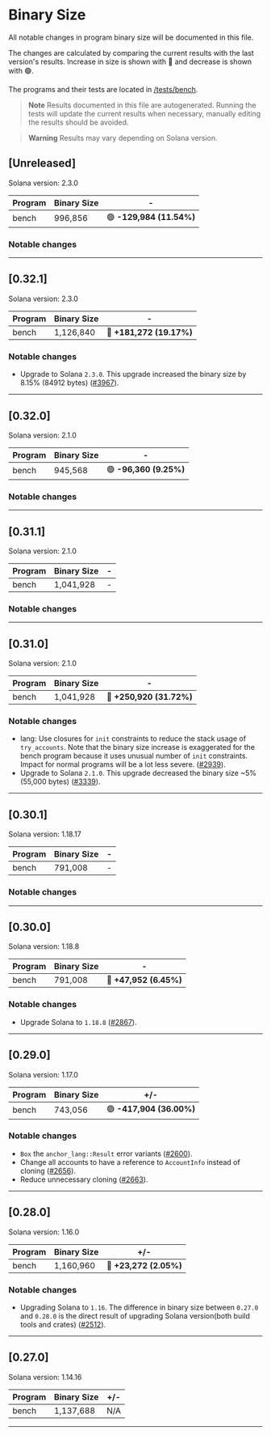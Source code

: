 # Binary Size

All notable changes in program binary size will be documented in this file.

The changes are calculated by comparing the current results with the last version's results. Increase in size is shown with 🔴 and decrease is shown with 🟢.

The programs and their tests are located in [/tests/bench](https://github.com/coral-xyz/anchor/tree/master/tests/bench).

> **Note**
> Results documented in this file are autogenerated. Running the tests will update the current results when necessary, manually editing the results should be avoided.

> **Warning**
> Results may vary depending on Solana version.

## [Unreleased]

Solana version: 2.3.0

| Program | Binary Size | -                        |
| ------- | ----------- | ------------------------ |
| bench   | 996,856     | 🟢 **-129,984 (11.54%)** |

### Notable changes

---

## [0.32.1]

Solana version: 2.3.0

| Program | Binary Size | -                        |
| ------- | ----------- | ------------------------ |
| bench   | 1,126,840   | 🔴 **+181,272 (19.17%)** |

### Notable changes

- Upgrade to Solana `2.3.0`. This upgrade increased the binary size by 8.15% (84912 bytes) ([#3967](https://github.com/solana-foundation/anchor/pull/3967)).

---

## [0.32.0]

Solana version: 2.1.0

| Program | Binary Size | -                      |
| ------- | ----------- | ---------------------- |
| bench   | 945,568     | 🟢 **-96,360 (9.25%)** |

### Notable changes

---

## [0.31.1]

Solana version: 2.1.0

| Program | Binary Size | -   |
| ------- | ----------- | --- |
| bench   | 1,041,928   | -   |

### Notable changes

---

## [0.31.0]

Solana version: 2.1.0

| Program | Binary Size | -                        |
| ------- | ----------- | ------------------------ |
| bench   | 1,041,928   | 🔴 **+250,920 (31.72%)** |

### Notable changes

- lang: Use closures for `init` constraints to reduce the stack usage of `try_accounts`. Note that the binary size increase is exaggerated for the bench program because it uses unusual number of `init` constraints. Impact for normal programs will be a lot less severe. ([#2939](https://github.com/coral-xyz/anchor/pull/2939)).
- Upgrade to Solana `2.1.0`. This upgrade decreased the binary size ~5% (55,000 bytes) ([#3339](https://github.com/coral-xyz/anchor/pull/3339)).

---

## [0.30.1]

Solana version: 1.18.17

| Program | Binary Size | -   |
| ------- | ----------- | --- |
| bench   | 791,008     | -   |

### Notable changes

---

## [0.30.0]

Solana version: 1.18.8

| Program | Binary Size | -                      |
| ------- | ----------- | ---------------------- |
| bench   | 791,008     | 🔴 **+47,952 (6.45%)** |

### Notable changes

- Upgrade Solana to `1.18.8` ([#2867](https://github.com/coral-xyz/anchor/pull/2867)).

---

## [0.29.0]

Solana version: 1.17.0

| Program | Binary Size | +/-                      |
| ------- | ----------- | ------------------------ |
| bench   | 743,056     | 🟢 **-417,904 (36.00%)** |

### Notable changes

- `Box` the `anchor_lang::Result` error variants ([#2600](https://github.com/coral-xyz/anchor/pull/2600)).
- Change all accounts to have a reference to `AccountInfo` instead of cloning ([#2656](https://github.com/coral-xyz/anchor/pull/2656)).
- Reduce unnecessary cloning ([#2663](https://github.com/coral-xyz/anchor/pull/2663)).

---

## [0.28.0]

Solana version: 1.16.0

| Program | Binary Size | +/-                    |
| ------- | ----------- | ---------------------- |
| bench   | 1,160,960   | 🔴 **+23,272 (2.05%)** |

### Notable changes

- Upgrading Solana to `1.16`. The difference in binary size between `0.27.0` and `0.28.0` is the direct result of upgrading Solana version(both build tools and crates) ([#2512](https://github.com/coral-xyz/anchor/pull/2512)).

---

## [0.27.0]

Solana version: 1.14.16

| Program | Binary Size | +/- |
| ------- | ----------- | --- |
| bench   | 1,137,688   | N/A |

---
